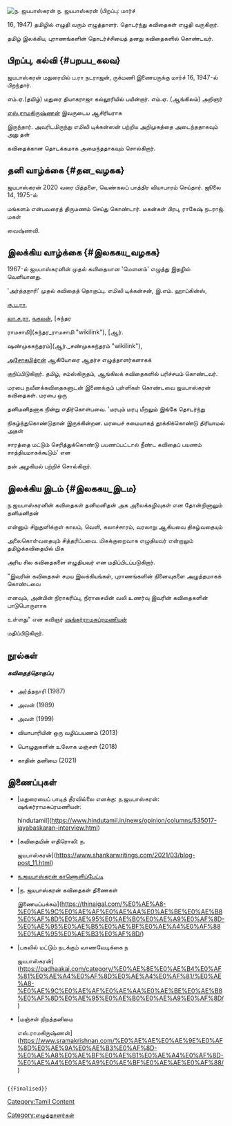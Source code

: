 ![ந. ஜயபாஸ்கரன்](ந._ஜயபாஸ்கரன்.png "ந. ஜயபாஸ்கரன்") ந. ஜயபாஸ்கரன் (பிறப்பு: மார்ச்
16, 1947) தமிழில் எழுதி வரும் எழுத்தாளர். தொடர்ந்து கவிதைகள் எழுதி வருகிறார்.
தமிழ் இலக்கிய, புராணங்களின் தொடர்ச்சியைத் தனது கவிதைகளில் கொண்டவர்.

## பிறப்பு, கல்வி {#பறபப_கலவ}

ஜயபாஸ்கரன் மதுரையில் ப.ரா நடராஜன், ருக்மணி இணையருக்கு மார்ச் 16, 1947-ல் பிறந்தார்.
எம்.ஏ.(தமிழ்) மதுரை தியாகராஜா கல்லூரியில் பயின்றார். எம்.ஏ. (ஆங்கிலம்) அறிஞர்
[எஸ்.ராமகிருஷ்ணன்](எஸ்.ராமகிருஷ்ணன்_(ஆய்வாளர்) "wikilink") இவருடைய ஆசிரியராக
இருந்தார். அவரிடமிருந்து எமிலி டிக்கன்ஸன் பற்றிய அறிமுகத்தை அடைந்ததாகவும் அது தன்
கவிதைக்கான தொடக்கமாக அமைந்ததாகவும் சொல்கிறார்.

## தனி வாழ்க்கை {#தன_வழகக}

ஜயபாஸ்கரன் 2020 வரை பித்தளை, வெண்கலப் பாத்திர வியாபாரம் செய்தார். ஜூலை 14, 1975-ல்
மங்களம் என்பவரைத் திருமணம் செய்து கொண்டார். மகன்கள் பிரபு, ராகேஷ் நடராஜ். மகள்
வைஷ்ணவி.

## இலக்கிய வாழ்க்கை {#இலககய_வழகக}

1967-ல் ஜயபாஸ்கரனின் முதல் கவிதையான \'மெளனம்' எழுத்து இதழில் வெளியானது.
'அர்த்தநாரி' முதல் கவிதைத் தொகுப்பு. எமிலி டிக்கன்சன், இ.எம். ஹாப்கின்ஸ்,
[கு.ப.ரா](கு.ப._ராஜகோபாலன் "wikilink"),
[லா.ச.ரா](லா.ச._ராமாமிர்தம் "wikilink"), [நகுலன்](நகுலன் "wikilink"), [சுந்தர
ராமசாமி](சுந்தர_ராமசாமி "wikilink"), [ஆர்.
ஷண்முகசுந்தரம்](ஆர்._சண்முகசுந்தரம் "wikilink"),
[அசோகமித்ரன்](அசோகமித்திரன் "wikilink") ஆகியோரை ஆதர்ச எழுத்தாளர்களாகக்
குறிப்பிடுகிறார். தமிழ், சம்ஸ்கிருதம், ஆங்கிலக் கவிதைகளில் பரிச்சயம் கொண்டவர்.

மரபை நவீனக்கவிதைகளுடன் இணைக்கும் புள்ளிகள் கொண்டவை ஜயபாஸ்கரன் கவிதைகள். மரபை ஒரு
தனிமனிதனாக நின்று எதிர்கொள்பவை. 'மரபும் மரபு மீறலும் இங்கே தொடர்ந்து
நிகழ்ந்துகொண்டுதான் இருக்கின்றன. மரபைச் சுமையாகத் தூக்கிக்கொண்டு திரியாமல் அதன்
சாரத்தை மட்டும் செரித்துக்கொண்டு பயணப்பட்டால் நீண்ட கவிதைப் பயணம் சாத்தியமாகக்கூடும்' என
தன் அழகியல் பற்றிச் சொல்கிறார்.

## இலக்கிய இடம் {#இலககய_இடம}

ந.ஜயபாஸ்கரனின் கவிதைகள் தனிமனிதன் அக அலைக்கழிவுகள் என தோன்றினாலும் தனிமனிதன்
என்னும் சிறுதுளிக்குள் காலம், வெளி, கலாச்சாரம், வரலாறு ஆகியவை திகழ்வதையும்
அலைகொள்வதையும் சித்தரிப்பவை. மிகக்குறைவாக எழுதியவர் என்றாலும் தமிழ்க்கவிதையில் மிக
அரிய சில கவிதைகளை எழுதியவர் என மதிப்பிடப்படுகிறார்.

\"இவரின் கவிதைகள் சமய இலக்கியங்கள், புராணங்களின் நினைவுகளை அழுத்தமாகக் கொண்டவை
எனவும், அன்பின் நிராகரிப்பு, நிராசையின் வலி உணர்வு இவரின் கவிதைகளின் பாடுபொருளாக
உள்ளது\" என கவிஞர் [ஷங்கர்ராமசுப்ரமணியன்](ஷங்கர்ராமசுப்ரமணியன் "wikilink")
மதிப்பிடுகிறார்.

## நூல்கள்

##### கவிதைத்தொகுப்பு

-   அர்த்தநாரி (1987)
-   அவன் (1989)
-   அவள் (1999)
-   வியாபாரியின் ஒரு வழிப்பயணம் (2013)
-   பொழுதுகளின் உலோக மஞ்சள் (2018)
-   காதின் தனிமை (2021)

## இணைப்புகள்

-   [மதுரையைப் பாடித் தீரவில்லை எனக்கு: ந.ஜயபாஸ்கரன்: ஷங்கர்ராமசுப்ரமணியன்:
    hindutamil](https://www.hindutamil.in/news/opinion/columns/535017-jayabaskaran-interview.html)
-   [கவிதையின் எதிரொலி: ந.
    ஜயபாஸ்கரன்](https://www.shankarwritings.com/2021/03/blog-post_11.html)
-   [ந.ஜயபாஸ்கரன் காணொளிப்பேட்டி](https://youtu.be/aBAafSAGM7Y)
-   [ந. ஜயபாஸ்கரன் கவிதைகள் திணைகள்
    இணையப்பக்கம்](https://thinaigal.com/%E0%AE%A8-%E0%AE%9C%E0%AE%AF%E0%AE%AA%E0%AE%BE%E0%AE%B8%E0%AF%8D%E0%AE%95%E0%AE%B0%E0%AE%A9%E0%AF%8D-%E0%AE%95%E0%AE%B5%E0%AE%BF%E0%AE%A4%E0%AF%88%E0%AE%95%E0%AE%B3%E0%AF%8D/)
-   [பகலில் மட்டும் நடக்கும் வாணவேடிக்கை ந
    ஜயபாஸ்கரன்](https://padhaakai.com/category/%E0%AE%8E%E0%AE%B4%E0%AF%81%E0%AE%A4%E0%AF%8D%E0%AE%A4%E0%AF%81/%E0%AE%A8-%E0%AE%9C%E0%AE%AF%E0%AE%AA%E0%AE%BE%E0%AE%B8%E0%AF%8D%E0%AE%95%E0%AE%B0%E0%AE%A9%E0%AF%8D/)
-   [மஞ்சள் நிறத்தனிமை
    எஸ்.ராமகிருஷ்ணன்](https://www.sramakrishnan.com/%E0%AE%AE%E0%AE%9E%E0%AF%8D%E0%AE%9A%E0%AE%B3%E0%AF%8D-%E0%AE%A8%E0%AE%BF%E0%AE%B1%E0%AE%A4%E0%AF%8D-%E0%AE%A4%E0%AE%A9%E0%AE%BF%E0%AE%AE%E0%AF%88/)

```{=mediawiki}
{{Finalised}}
```
[Category:Tamil Content](Category:Tamil_Content "wikilink")
[Category:எழுத்தாளர்கள்](Category:எழுத்தாளர்கள் "wikilink")
